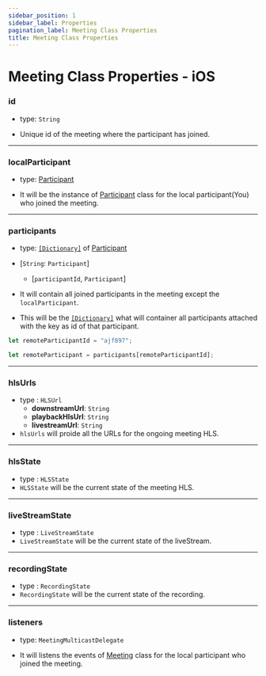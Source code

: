 ```yaml
---
sidebar_position: 1
sidebar_label: Properties
pagination_label: Meeting Class Properties
title: Meeting Class Properties
---
```


# Meeting Class Properties - iOS

<div class="sdk-api-ref-only-h4">

### id

- type: `String`

- Unique id of the meeting where the participant has joined.

---

### localParticipant

- type: [Participant](../participant-class/introduction)

- It will be the instance of [Participant](../participant-class/introduction) class for the local participant(You) who joined the meeting.

---

### participants

- type: [`[Dictionary]`](https://developer.apple.com/documentation/swift/dictionary) of [Participant](../participant-class/introduction)

- [`String`: `Participant`]

  - [`participantId`, `Participant`]

- It will contain all joined participants in the meeting except the `localParticipant`.

- This will be the [`[Dictionary]`](https://developer.apple.com/documentation/swift/dictionary) what will container all participants attached with the key as id of that participant.

```js
let remoteParticipantId = "ajf897";

let remoteParticipant = participants[remoteParticipantId];
```

---

### hlsUrls

- type : `HLSUrl`
  - **downstreamUrl**: `String`
  - **playbackHlsUrl**: `String`
  - **livestreamUrl**: `String`
- `hlsUrls` will proide all the URLs for the ongoing meeting HLS.

---

### hlsState

- type : `HLSState`
- `HLSState` will be the current state of the meeting HLS.

---

### liveStreamState

- type : `LiveStreamState`
- `LiveStreamState` will be the current state of the liveStream.

---

### recordingState

- type : `RecordingState`
- `RecordingState` will be the current state of the recording.

---

### listeners

- type: `MeetingMulticastDelegate`

- It will listens the events of [Meeting](./introduction) class for the local participant who joined the meeting.

</div>
